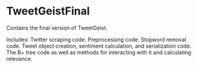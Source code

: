# TweetGeistFinal
Contains the final version of TweetGeist.

Includes: Twitter scraping code.
          Preprocessing code.
          Stopword removal code.
          Tweet object creation, sentiment calculation, and serialization code.
          The B+ tree code as well as methods for interacting with it and calculating relevance.
